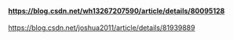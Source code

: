 #### https://blog.csdn.net/wh13267207590/article/details/80095128
https://blog.csdn.net/joshua2011/article/details/81939889